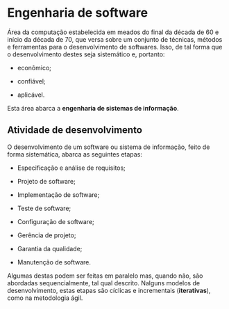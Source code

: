 # Engenharia de software

Área da computação estabelecida em meados do final da década de 60 e início da década de 70, que versa sobre um conjunto de técnicas, métodos e ferramentas para o desenvolvimento de softwares. Isso, de tal forma que o desenvolvimento destes seja sistemático e, portanto:

- econômico;

- confiável;

- aplicável.

Esta área abarca a **engenharia de sistemas de informação**.

## Atividade de desenvolvimento

O desenvolvimento de um software ou sistema de informação, feito de forma sistemática, abarca as seguintes etapas:

- Especificação e análise de requisitos;

- Projeto de software;

- Implementação de software;

- Teste de software;

- Configuração de software;

- Gerência de projeto;

- Garantia da qualidade;

- Manutenção de software.

Algumas destas podem ser feitas em paralelo mas, quando não, são abordadas sequencialmente, tal qual descrito. Nalguns modelos de desenvolvimento, estas etapas são cíclicas e incrementais (**iterativas**), como na metodologia ágil.

